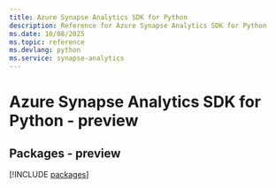 ```yaml
---
title: Azure Synapse Analytics SDK for Python
description: Reference for Azure Synapse Analytics SDK for Python
ms.date: 10/08/2025
ms.topic: reference
ms.devlang: python
ms.service: synapse-analytics
---
```

# Azure Synapse Analytics SDK for Python - preview
## Packages - preview
[!INCLUDE [packages](synapse-analytics-index.md)]